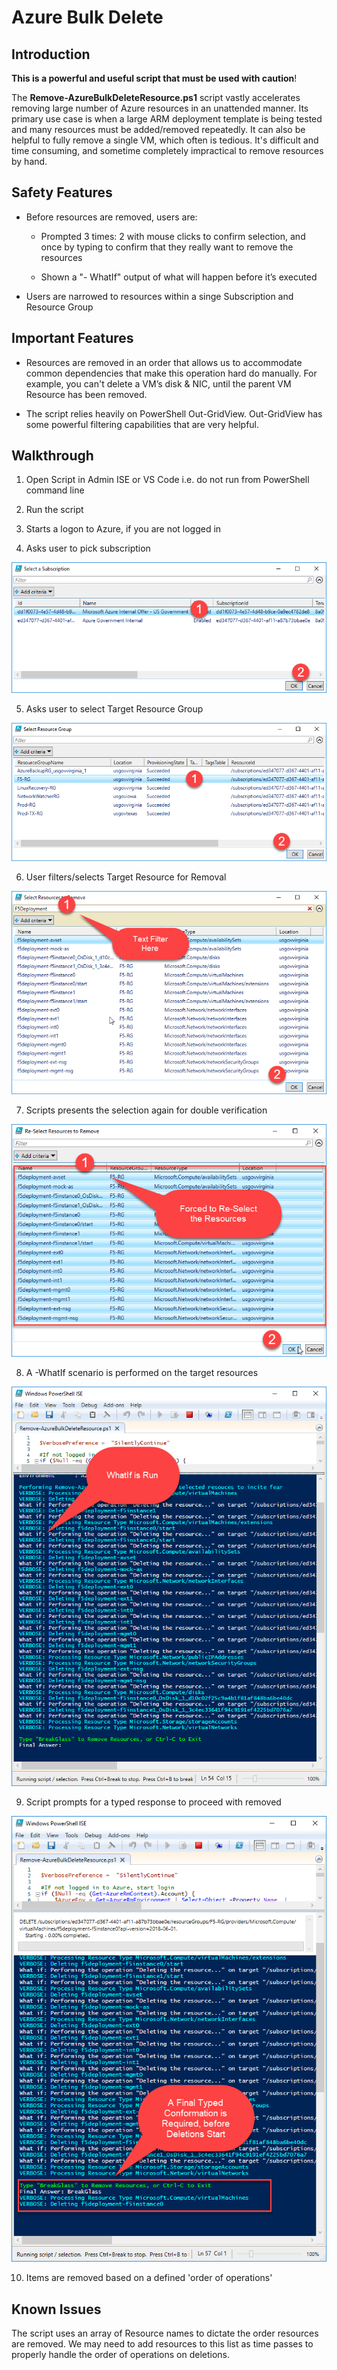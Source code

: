 Azure Bulk Delete
=================

Introduction
------------

**This is a powerful and useful script that must be used with caution**!

The **Remove-AzureBulkDeleteResource.ps1** script vastly accelerates removing large
number of Azure resources in an unattended manner. Its primary use case is when
a large ARM deployment template is being tested and many resources must be
added/removed repeatedly. It can also be helpful to fully remove a single VM,
which often is tedious. It's difficult and time consuming, and sometime
completely impractical to remove resources by hand.

Safety Features
---------------

-   Before resources are removed, users are:

    -   Prompted 3 times: 2 with mouse clicks to confirm selection, and once by
        typing to confirm that they really want to remove the resources

    -   Shown a "- WhatIf" output of what will happen before it’s executed

-   Users are narrowed to resources within a singe Subscription and Resource
    Group

Important Features
------------------

-   Resources are removed in an order that allows us to accommodate common
    dependencies that make this operation hard do manually. For example, you can't delete
    a VM’s disk & NIC, until the parent VM Resource has been removed.

-   The script relies heavily on PowerShell Out-GridView. Out-GridView has some
    powerful filtering capabilities that are very helpful.

Walkthrough
-----------

1.  Open Script in Admin ISE or VS Code i.e. do not run from PowerShell command
    line

2.  Run the script

3.  Starts a logon to Azure, if you are not logged in

4.  Asks user to pick subscription

![](media/d3054b0ff76f3ed0c3963ddd48df0c84.png)

5.  Asks user to select Target Resource Group

![](media/ff46e21c4da43852e4fcee7dd2aec7b0.png)

6.  User filters/selects Target Resource for Removal

![](media/baefeac2b0e011caa0b7a1c4afc485ed.png)

7.  Scripts presents the selection again for double verification

![](media/d713adf715c7ac69eefaded2b6c617f4.png)

8.  A -WhatIf scenario is performed on the target resources

![](media/6ce3adf07d4d0c1cf196b394dcf5fbf8.png)

9.  Script prompts for a typed response to proceed with removed

![](media/e9e8298bd0c7d2874ce17583feee48cd.png)

10.  Items are removed based on a defined 'order of operations'

Known Issues
------------

The script uses an array of Resource names to dictate the order resources are
removed. We may need to add resources to this list as time passes to properly
handle the order of operations on deletions.
